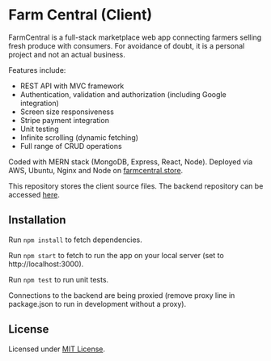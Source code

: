 # Farm Central (Client)
<!-- ![GitHub code size in bytes](https://img.shields.io/github/languages/code-size/alexchkliar/runlink) -->
FarmCentral is a full-stack marketplace web app connecting farmers selling fresh produce with consumers. For avoidance of doubt, it is a personal project and not an actual business.

Features include:
- REST API with MVC framework
- Authentication, validation and authorization (including Google integration)
- Screen size responsiveness
- Stripe payment integration
- Unit testing
- Infinite scrolling (dynamic fetching)
- Full range of CRUD operations

Coded with MERN stack (MongoDB, Express, React, Node). Deployed via AWS, Ubuntu, Nginx and Node on [farmcentral.store](https://farmcentral.store).

This repository stores the client source files. The backend repository can be accessed [here](https://github.com/alexchkliar/farm-central-backend).

## Installation
Run `npm install` to fetch dependencies.

Run `npm start` to fetch to run the app on your local server (set to http://localhost:3000).

Run `npm test` to run unit tests.

Connections to the backend are being proxied (remove proxy line in package.json to run in development without a proxy).

## License
Licensed under [MIT License](LICENSE).
